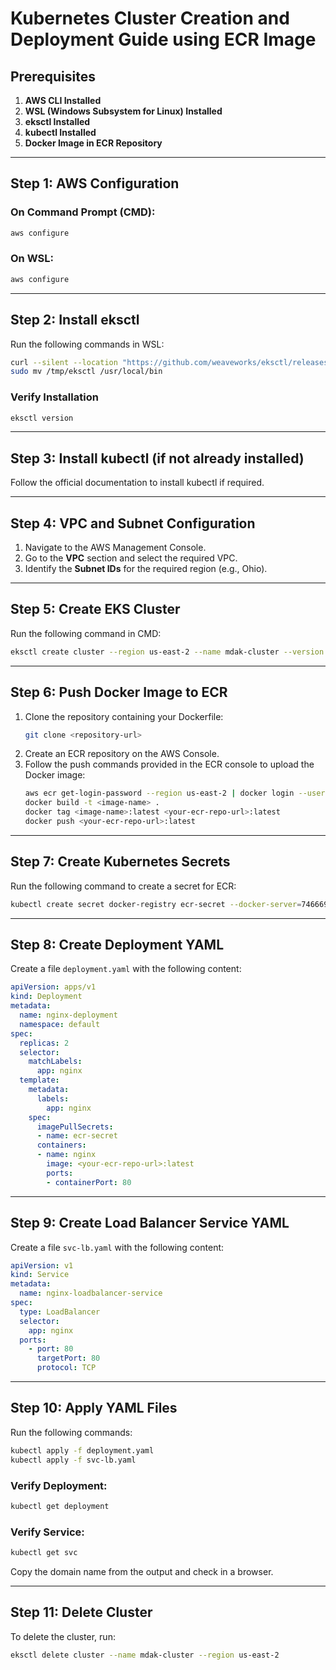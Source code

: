 # Kubernetes Cluster Creation and Deployment Guide using ECR Image

## Prerequisites
1. **AWS CLI Installed**
2. **WSL (Windows Subsystem for Linux) Installed**
3. **eksctl Installed**
4. **kubectl Installed**
5. **Docker Image in ECR Repository**

---

## Step 1: AWS Configuration

### On Command Prompt (CMD):
```bash
aws configure
```

### On WSL:
```bash
aws configure
```

---

## Step 2: Install eksctl

Run the following commands in WSL:
```bash
curl --silent --location "https://github.com/weaveworks/eksctl/releases/latest/download/eksctl_$(uname -s)_amd64.tar.gz" | tar xz -C /tmp
sudo mv /tmp/eksctl /usr/local/bin
```

### Verify Installation
```bash
eksctl version
```

---

## Step 3: Install kubectl (if not already installed)
Follow the official documentation to install kubectl if required.

---

## Step 4: VPC and Subnet Configuration
1. Navigate to the AWS Management Console.
2. Go to the **VPC** section and select the required VPC.
3. Identify the **Subnet IDs** for the required region (e.g., Ohio).

---

## Step 5: Create EKS Cluster

Run the following command in CMD:
```bash
eksctl create cluster --region us-east-2 --name mdak-cluster --version 1.31 --nodegroup-name mdak-ng --node-type t3.medium --nodes 2 --nodes-min 1 --nodes-max 3 --vpc-public-subnets=subnet-01e04e7d828c4446c,subnet-0f2753059f35e2cde
```

---

## Step 6: Push Docker Image to ECR

1. Clone the repository containing your Dockerfile:
   ```bash
   git clone <repository-url>
   ```
2. Create an ECR repository on the AWS Console.
3. Follow the push commands provided in the ECR console to upload the Docker image:
   ```bash
   aws ecr get-login-password --region us-east-2 | docker login --username AWS --password-stdin <your-ecr-repo-url>
   docker build -t <image-name> .
   docker tag <image-name>:latest <your-ecr-repo-url>:latest
   docker push <your-ecr-repo-url>:latest
   ```

---

## Step 7: Create Kubernetes Secrets

Run the following command to create a secret for ECR:
```bash
kubectl create secret docker-registry ecr-secret --docker-server=746669215817.dkr.ecr.us-east-2.amazonaws.com --docker-username=AWS --docker-password=$(aws ecr get-login-password --region us-east-2) --docker-email=your-email@example.com
```

---

## Step 8: Create Deployment YAML

Create a file `deployment.yaml` with the following content:
```yaml
apiVersion: apps/v1
kind: Deployment
metadata:
  name: nginx-deployment
  namespace: default
spec:
  replicas: 2
  selector:
    matchLabels:
      app: nginx
  template:
    metadata:
      labels:
        app: nginx
    spec:
      imagePullSecrets:
      - name: ecr-secret
      containers:
      - name: nginx
        image: <your-ecr-repo-url>:latest
        ports:
        - containerPort: 80
```

---

## Step 9: Create Load Balancer Service YAML

Create a file `svc-lb.yaml` with the following content:
```yaml
apiVersion: v1
kind: Service
metadata:
  name: nginx-loadbalancer-service
spec:
  type: LoadBalancer
  selector:
    app: nginx
  ports:
    - port: 80
      targetPort: 80
      protocol: TCP
```

---

## Step 10: Apply YAML Files

Run the following commands:
```bash
kubectl apply -f deployment.yaml
kubectl apply -f svc-lb.yaml
```

### Verify Deployment:
```bash
kubectl get deployment
```

### Verify Service:
```bash
kubectl get svc
```

Copy the domain name from the output and check in a browser.

---

## Step 11: Delete Cluster

To delete the cluster, run:
```bash
eksctl delete cluster --name mdak-cluster --region us-east-2
```

